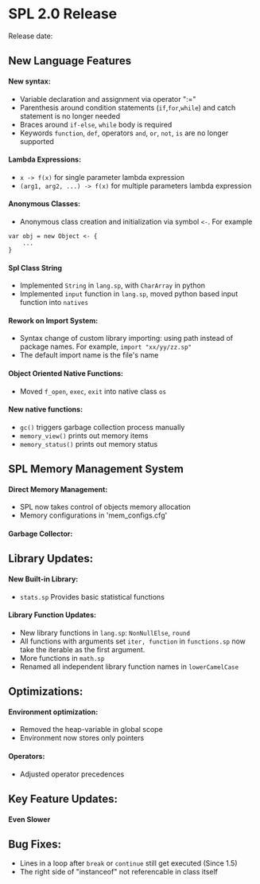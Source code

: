 # SPL 2.0 Release

Release date: 

## New Language Features

#### New syntax:
* Variable declaration and assignment via operator ":="
* Parenthesis around condition statements (`if`,`for`,`while`) and catch 
statement is no longer needed
* Braces around `if-else`, `while` body is required
* Keywords `function`, `def`, operators `and`, `or`, `not`, `is` are no
longer supported

#### Lambda Expressions:
* `x -> f(x)` for single parameter lambda expression
* `(arg1, arg2, ...) -> f(x)` for multiple parameters lambda expression

#### Anonymous Classes:
* Anonymous class creation and initialization via symbol `<-`. 
For example
```
var obj = new Object <- {
    ...
}
```

#### Spl Class String
* Implemented `String` in `lang.sp`, with `CharArray` in python
* Implemented `input` function in `lang.sp`, moved python based input
function into `natives`

#### Rework on Import System:
*  Syntax change of custom library importing: using path instead of 
package names. For example, `import "xx/yy/zz.sp"`
* The default import name is the file's name

#### Object Oriented Native Functions:
* Moved `f_open`, `exec`, `exit` into native class `os`

#### New native functions:
* `gc()` triggers garbage collection process manually
* `memory_view()` prints out memory items
* `memory_status()` prints out memory status

## SPL Memory Management System

#### Direct Memory Management:
* SPL now takes control of objects memory allocation
* Memory configurations in 'mem_configs.cfg'

#### Garbage Collector:


## Library Updates:

#### New Built-in Library:
* `stats.sp` Provides basic statistical functions

#### Library Function Updates:
* New library functions in `lang.sp`: `NonNullElse`, `round`
* All functions with arguments set `iter, function` in `functions.sp` 
now take the iterable as the first argument.
* More functions in `math.sp`
* Renamed all independent library function names in `lowerCamelCase`

## Optimizations:

#### Environment optimization:
* Removed the heap-variable in global scope
* Environment now stores only pointers

#### Operators:
* Adjusted operator precedences

## Key Feature Updates:

#### Even Slower

## Bug Fixes:
* Lines in a loop after `break` or `continue` still get executed (Since
1.5)
* The right side of "instanceof" not referencable in class itself
